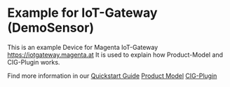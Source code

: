 # Example for IoT-Gateway (DemoSensor)

This is an example Device for Magenta IoT-Gateway <https://iotgateway.magenta.at>
It is used to explain how Product-Model and CIG-Plugin works.

Find more information in our [Quickstart Guide](https://magentabusiness.github.io/IoT-Quickstart/#/) 
[Product Model](https://magentabusiness.github.io/IoT-Quickstart/#/./Advanced_Topics/Device_Product_Profile_Development_Offline)
[CIG-Plugin](https://magentabusiness.github.io/IoT-Quickstart/#/./Advanced_Topics/CIG_Plugin_Development)
